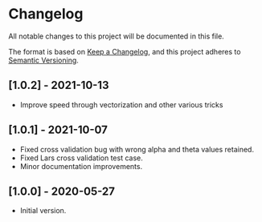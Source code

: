 # Changelog

All notable changes to this project will be documented in this file.

The format is based on [Keep a Changelog](https://keepachangelog.com/en/1.0.0/),
and this project adheres to [Semantic Versioning](https://semver.org/spec/v2.0.0.html).

## [1.0.2] - 2021-10-13
- Improve speed through vectorization and other various tricks

## [1.0.1] - 2021-10-07
- Fixed cross validation bug with wrong alpha and theta values retained.
- Fixed Lars cross validation test case.
- Minor documentation improvements.

## [1.0.0] - 2020-05-27
- Initial version.
